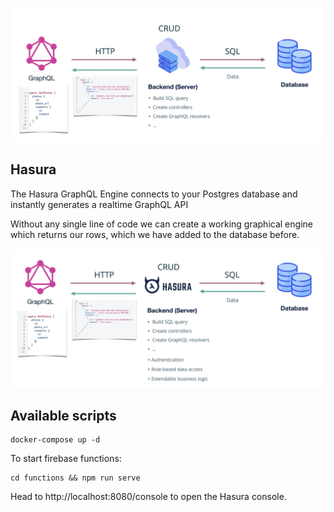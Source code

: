 ![](https://github.com/emonhossainraihan/exp-hasura/blob/master/docs/images/hasura1.PNG)

## Hasura

The Hasura GraphQL Engine connects to your Postgres database and instantly generates a realtime GraphQL API 

Without any single line of code we can create a working graphical engine which returns our rows, which we have added to the database before.

![](https://github.com/emonhossainraihan/exp-hasura/blob/master/docs/images/hasura2.PNG)


## Available scripts 

```
docker-compose up -d
```

To start firebase functions:

```
cd functions && npm run serve
```

Head to http://localhost:8080/console to open the Hasura console.